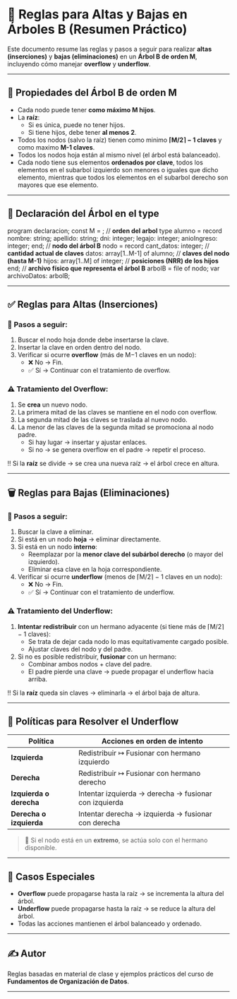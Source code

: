 # 📘 Reglas para Altas y Bajas en Árboles B (Resumen Práctico)

Este documento resume las reglas y pasos a seguir para realizar **altas (inserciones)** y **bajas (eliminaciones)** en un **Árbol B de orden M**, incluyendo cómo manejar **overflow** y **underflow**.

---

## 🌳 Propiedades del Árbol B de orden M

- Cada nodo puede tener **como máximo M hijos**.
- La **raíz**:
  - Si es única, puede no tener hijos.
  - Si tiene hijos, debe tener **al menos 2**.
- Todos los nodos (salvo la raíz) tienen como minimo **⌈M/2⌉ − 1 claves** y como maximo **M-1 claves**.
- Todos los nodos hoja están al mismo nivel (el árbol está balanceado).
- Cada nodo tiene sus elementos **ordenados por clave**, todos los elementos en el subarbol izquierdo son
menores o iguales que dicho elemento, mientras que todos los elementos en el subarbol derecho son mayores
que ese elemento. 

---

## 📝 Declaración del Árbol en el type 

program declaracion;
const
    M = ; // **orden del arbol**
type
    alumno = record
        nombre: string;
        apellido: string;
        dni: integer;
        legajo: integer;
        anioIngreso: integer;
    end;
    // **nodo del árbol B**
    nodo = record
        cant_datos: integer;  // **cantidad actual de claves**
        datos: array[1..M-1] of alumno;   // **claves del nodo (hasta M-1)**
        hijos: array[1..M] of integer;  // **posiciones (NRR) de los hijos**
    end;
    // **archivo físico que representa el árbol B**
    arbolB = file of nodo;
var
    archivoDatos: arbolB;
    
---

## ✅ Reglas para Altas (Inserciones)

### 🔢 Pasos a seguir:

1. Buscar el nodo hoja donde debe insertarse la clave.
2. Insertar la clave en orden dentro del nodo.
3. Verificar si ocurre **overflow** (más de M−1 claves en un nodo):
   - ❌ No → Fin.
   - ✅ Sí → Continuar con el tratamiento de overflow.

### ⚠️ Tratamiento del Overflow:

1. Se **crea** un nuevo nodo.
2. La primera mitad de las claves se mantiene en el nodo con overflow. 
3. La segunda mitad de las claves se traslada al nuevo nodo.
4. La menor de las claves de la segunda mitad se promociona al nodo padre. 
   - Si hay lugar → insertar y ajustar enlaces.
   - Si no → se genera overflow en el padre → repetir el proceso.

!! Si la **raíz** se divide → se crea una nueva raíz → el árbol crece en altura.

---

## 🗑️ Reglas para Bajas (Eliminaciones)

### 🔢 Pasos a seguir:

1. Buscar la clave a eliminar.
2. Si está en un nodo **hoja** → eliminar directamente.
3. Si está en un nodo **interno**:
   - Reemplazar por la **menor clave del subárbol derecho** (o mayor del izquierdo).
   - Eliminar esa clave en la hoja correspondiente.
4. Verificar si ocurre **underflow** (menos de ⌈M/2⌉ − 1 claves en un nodo):
   - ❌ No → Fin.
   - ✅ Sí → Continuar con el tratamiento de underflow.

### ⚠️ Tratamiento del Underflow:

1. **Intentar redistribuir** con un hermano adyacente (si tiene más de ⌈M/2⌉ − 1 claves):
   - Se trata de dejar cada nodo lo mas equitativamente cargado posible. 
   - Ajustar claves del nodo y del padre.
3. Si no es posible redistribuir, **fusionar** con un hermano:
   - Combinar ambos nodos + clave del padre.
   - El padre pierde una clave → puede propagar el underflow hacia arriba.

!! Si la **raíz** queda sin claves → eliminarla → el árbol baja de altura.

---

## 🔁 Políticas para Resolver el Underflow

| Política                    | Acciones en orden de intento |
|----------------------------|-------------------------------|
| **Izquierda**              | Redistribuir ↦ Fusionar con hermano izquierdo |
| **Derecha**                | Redistribuir ↦ Fusionar con hermano derecho  |
| **Izquierda o derecha**    | Intentar izquierda → derecha → fusionar con izquierda |
| **Derecha o izquierda**    | Intentar derecha → izquierda → fusionar con derecha |

> 🔸 Si el nodo está en un **extremo**, se actúa solo con el hermano disponible.

---

## 📌 Casos Especiales

- **Overflow** puede propagarse hasta la raíz → se incrementa la altura del árbol.
- **Underflow** puede propagarse hasta la raíz → se reduce la altura del árbol.
- Todas las acciones mantienen el árbol balanceado y ordenado.

---

## ✍️ Autor

Reglas basadas en material de clase y ejemplos prácticos del curso de **Fundamentos de Organización de Datos**.

---
